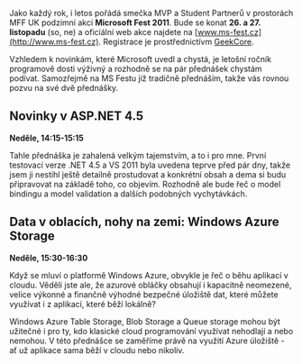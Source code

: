 <!-- dcterms:identifier = aspnetcz#339 -->
<!-- dcterms:title = Pozvánka na Microsoft Fest a anotace mých přednášek -->
<!-- dcterms:abstract = Jako každý rok, i letos pořádá smečka MVP a Student Partnerů v prostorách MFF UK podzimní akci Microsoft Fest. Jako obvykle jsem jedním z přednášejících, takže si neodpustím zpropagovat svoje dvě přednášky tamtéž. -->
<!-- np9:categoryId = 6 -->
<!-- x4w:category = Akce a události -->
<!-- np9:authorId = 1 -->
<!-- np9:authorEmail = michal.valasek@altairis.cz -->
<!-- dcterms:creator = Michal Altair Valášek -->
<!-- dcterms:created = 2011-09-18T22:07:54.29+02:00 -->
<!-- dcterms:dateAccepted = 2011-09-21T08:00:00+02:00 -->
<!-- x4w:pictureWidth = 150 -->
<!-- x4w:pictureHeight = 150 -->
<!-- x4w:pictureUrl = /perex-pictures/20110921-pozvanka-na-microsoft-fest-a-anotace-mych-prednasek.png -->

Jako každý rok, i letos pořádá smečka MVP a Student Partnerů v prostorách MFF UK podzimní akci **Microsoft Fest 2011**. Bude se konat **26. a 27. listopadu** (so, ne) a oficiální web akce najdete na [www.ms-fest.cz](http://www.ms-fest.cz). Registrace je prostřednictívm [GeekCore](http://www.geekcore.cz/events/449).

Vzhledem k novinkám, které Microsoft uvedl a chystá, je letošní ročník programově dosti výživný a rozhodně se na pár přednášek chystám podívat. Samozřejmě na MS Festu již tradičně přednáším, takže vás rovnou pozvu na své dvě přednášky.

## Novinky v ASP.NET 4.5

**Neděle, 14:15-15:15**

Tahle přednáška je zahalená velkým tajemstvím, a to i pro mne. První testovací verze .NET 4.5 a VS 2011 byla uvedena teprve před pár dny, takže jsem ji nestihl ještě detailně prostudovat a konkrétní obsah a dema si budu připravovat na základě toho, co objevím. Rozhodně ale bude řeč o model bindingu a model validation a dalších podobných vychytávkách.

## Data v oblacích, nohy na zemi: Windows Azure Storage

**Neděle, 15:30-16:30**

Když se mluví o platformě Windows Azure, obvykle je řeč o běhu aplikací v cloudu. Věděli jste ale, že azurové obláčky obsahují i kapacitně neomezené, velice výkonné a finančně výhodné bezpečné úložiště dat, které můžete využívat i z aplikací, které běží lokálně? 

Windows Azure Table Storage, Blob Storage a Queue storage mohou být užitečné i pro ty, kdo klasické cloud programování využívat nehodlají a nebo nemohou. V této přednášce se zaměříme právě na využití Azure úložiště - ať už aplikace sama běží v cloudu nebo nikoliv. 